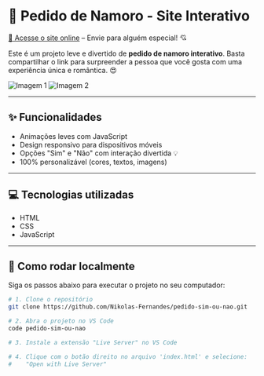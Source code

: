 # 💌 Pedido de Namoro - Site Interativo

[🔗 Acesse o site online](http://pedido-sim-ou-nao.vercel.app/) – Envie para alguém especial! 💘

Este é um projeto leve e divertido de **pedido de namoro interativo**. Basta compartilhar o link para surpreender a pessoa que você gosta com uma experiência única e romântica. 😍

![Imagem 1](https://i.imgur.com/EPeTlLB.png) 
![Imagem 2](https://i.imgur.com/9f9styJ.png) 

---

## ✨ Funcionalidades

- Animações leves com JavaScript
- Design responsivo para dispositivos móveis
- Opções "Sim" e "Não" com interação divertida 💡
- 100% personalizável (cores, textos, imagens)

---

## 💻 Tecnologias utilizadas

- HTML
- CSS
- JavaScript

---

## 🚀 Como rodar localmente

Siga os passos abaixo para executar o projeto no seu computador:

```bash
# 1. Clone o repositório
git clone https://github.com/Nikolas-Fernandes/pedido-sim-ou-nao.git

# 2. Abra o projeto no VS Code
code pedido-sim-ou-nao

# 3. Instale a extensão "Live Server" no VS Code

# 4. Clique com o botão direito no arquivo 'index.html' e selecione:
#    "Open with Live Server"
